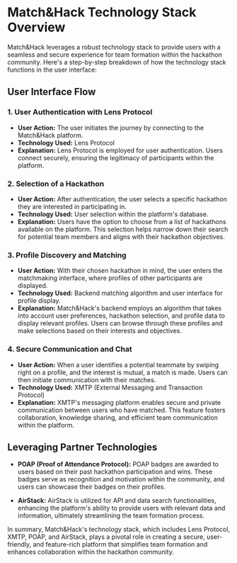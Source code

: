 # Match&Hack Technology Stack Overview

Match&Hack leverages a robust technology stack to provide users with a seamless and secure experience for team formation within the hackathon community. Here's a step-by-step breakdown of how the technology stack functions in the user interface:

## User Interface Flow

### 1. User Authentication with Lens Protocol

- **User Action:** The user initiates the journey by connecting to the Match&Hack platform.
- **Technology Used:** Lens Protocol
- **Explanation:** Lens Protocol is employed for user authentication. Users connect securely, ensuring the legitimacy of participants within the platform.

### 2. Selection of a Hackathon

- **User Action:** After authentication, the user selects a specific hackathon they are interested in participating in.
- **Technology Used:** User selection within the platform's database.
- **Explanation:** Users have the option to choose from a list of hackathons available on the platform. This selection helps narrow down their search for potential team members and aligns with their hackathon objectives.

### 3. Profile Discovery and Matching

- **User Action:** With their chosen hackathon in mind, the user enters the matchmaking interface, where profiles of other participants are displayed.
- **Technology Used:** Backend matching algorithm and user interface for profile display.
- **Explanation:** Match&Hack's backend employs an algorithm that takes into account user preferences, hackathon selection, and profile data to display relevant profiles. Users can browse through these profiles and make selections based on their interests and objectives.

### 4. Secure Communication and Chat

- **User Action:** When a user identifies a potential teammate by swiping right on a profile, and the interest is mutual, a match is made. Users can then initiate communication with their matches.
- **Technology Used:** XMTP (External Messaging and Transaction Protocol)
- **Explanation:** XMTP's messaging platform enables secure and private communication between users who have matched. This feature fosters collaboration, knowledge sharing, and efficient team communication within the platform.

## Leveraging Partner Technologies

- **POAP (Proof of Attendance Protocol):** POAP badges are awarded to users based on their past hackathon participation and wins. These badges serve as recognition and motivation within the community, and users can showcase their badges on their profiles.

- **AirStack:** AirStack is utilized for API and data search functionalities, enhancing the platform's ability to provide users with relevant data and information, ultimately streamlining the team formation process.

In summary, Match&Hack's technology stack, which includes Lens Protocol, XMTP, POAP, and AirStack, plays a pivotal role in creating a secure, user-friendly, and feature-rich platform that simplifies team formation and enhances collaboration within the hackathon community.
